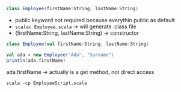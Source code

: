 
```scala
class Employee(firstName:String, lastName:String)
```

- public keyword not required because everythin public as default
- ```scalac Employee.scala``` -> will generate .class file
- (firstName:String, lastName:String) -> constructor 

```scala
class Employee(val firstName:String, lastName:String)
```

```scala
val ada = new Employee("Ada", "Surname")
println(ada.firstName)
```

ada.firstName -> actually is a get method, not direct access

```scala -cp EmployeeScript.scala```
